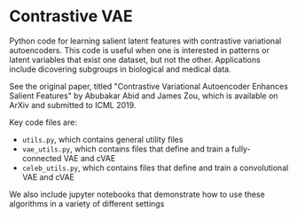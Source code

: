 # Contrastive VAE

Python code for learning salient latent features with contrastive variational autoencoders. This code is useful when one is interested in patterns or latent variables that exist one dataset, but not the other. Applications include dicovering subgroups in biological and medical data. 

See the original paper, titled "Contrastive Variational Autoencoder Enhances Salient Features" by Abubakar Abid and James Zou, which is available on ArXiv and submitted to ICML 2019.

Key code files are:

* `utils.py`, which contains general utility files
* `vae_utils.py`, which contains files that define and train a fully-connected VAE and cVAE
* `celeb_utils.py`, which contains files that define and train a convolutional VAE and cVAE

We also include jupyter notebooks that demonstrate how to use these algorithms in a variety of different settings

